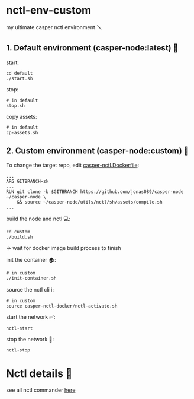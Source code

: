 # nctl-env-custom
my ultimate casper nctl environment 🪛

## 1. Default environment (casper-node:latest) 🚪

start:
```
cd default
./start.sh
```

stop:
```
# in default
stop.sh
```

copy assets:
```
# in default
cp-assets.sh
```

## 2. Custom environment (casper-node:custom) 🚀
To change the target repo, edit [casper-nctl.Dockerfile](https://github.com/jonas089/nctl-env-custom/blob/master/custom/casper-nctl-docker/casper-nctl.Dockerfile):

```
...
ARG GITBRANCH=zk
...
RUN git clone -b $GITBRANCH https://github.com/jonas089/casper-node ~/casper-node \
    && source ~/casper-node/utils/nctl/sh/assets/compile.sh
...
```

build the node and nctl 💻:

```
cd custom
./build.sh
```
=> wait for docker image build process to finish

init the container 🏠:

```
# in custom
./init-container.sh
```

source the nctl cli ℹ️:

```
# in custom
source casper-nctl-docker/nctl-activate.sh
```

start the network ✅:

```
nctl-start
```

stop the network 🛑:

```
nctl-stop
```

# Nctl details 📖
see all nctl commander [here](https://github.com/jonas089/nctl-env-custom/blob/master/custom/casper-nctl-docker/nctl-activate.sh)
